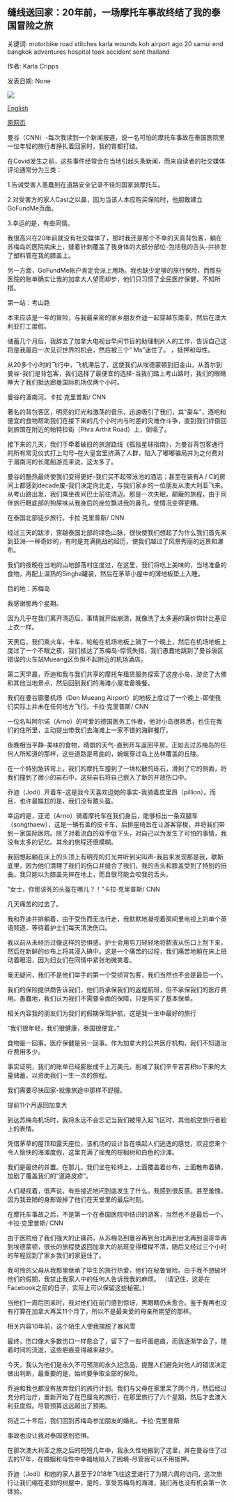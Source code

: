 ## 缝线送回家：20年前，一场摩托车事故终结了我的泰国冒险之旅

关键词: motorbike road stitches karla wounds koh airport ago 20 samui end bangkok adventures hospital took accident sent thailand

作者: Karla Cripps

发表日期: None

![](https://cdn.cnn.com/cnnnext/dam/assets/200501142337-8-karla-cripps-thailand-super-tease.jpg)

[English](Sent%20home%20in%20stitches%3A%2020%20years%20ago%2C%20a%20motorbike%20accident%20put%20an%20end%20to%20my%20Thailand%20adventures.md)

[原网页](https://edition.cnn.com/travel/article/trip-that-changed-my-life-thailand-motorbike-accident/index.html)

曼谷（CNN）-每次我读到一个新闻报道，说一名可怕的摩托车事故在泰国医院里一位年轻的旅行者挣扎着回家时，我的胃都打结。

在Covid发生之前，这些事件经常会在当地引起头条新闻，而来自读者的社交媒体评论通常分为三类：

1.告诫受害人愚蠢到在道路安全记录不佳的国家骑摩托车。

2.对受害方的家人Cast之以鼻，因为当该人本应购买保险时，他胆敢建立GoFundMe页面。

3.幸运的是，有些同情。

我很高兴在20年前就没有社交媒体了，那时我还是那个不幸的天真背包客，躺在苏梅岛的医院病床上，缝着针刺覆盖了我身体的大部分部位-包括我的舌头-并排泄了塑料管在我的膝盖上。

另一方面，GoFundMe帐户肯定会派上用场。我也缺少足够的旅行保险，而那些医院的账单确实让我的加拿大人望而却步，他们只习惯了全民医疗保健，不知所措。

第一站：考山路

本来应该是一年的冒险，与我最亲密的家乡朋友乔迪一起穿越东南亚，然后在澳大利亚打工度假。

储蓄几个月后，我辞去了加拿大电视台早间节目的助理制片人的工作，告诉自己这将是我最后一次见识世界的机会，然后被三个“ Ms”迷住了。 ，抵押和母性。

从20多个小时的飞行中，飞机滞后了，这使我们从埃德蒙顿到旧金山，从首尔到曼谷-我们是背包客，我们选择了最便宜的选择-当我们踏上考山路时，我们的眼睛睁大了我们抵达廊曼国际机场仅两个小时。

曼谷的湄南河。卡拉·克里普斯/ CNN

著名的背包客区，明亮的灯光和激荡的音乐，迅速吸引了我们，其“豪车”，酒吧和便宜的食物帮助我们在接下来的几个小时内与时差的灾难作斗争，直到我们绊倒回到旅馆在附近的帕特拉街（Phra Arthit Road）上，倒塌了。

接下来的几天，我们手牵着破旧的旅游路线《孤独星球指南》，为曼谷背包客通行的所有常见仪式打上勾号–在大皇宫里挤满了人群，陷入了嘟嘟骗局并为之付费对于湄南河的长尾船游览来说，这太多了。

曼谷的酷热最终使我们变得更好-我们买不起带泳池的酒店；甚至在装有A / C的房间上都感到decade废-我们决定向北走，与我们家乡的一位朋友从澳大利亚飞来。从考山路出发，我们乘坐夜间巴士前往清迈。那是一次失眠，颠簸的旅程，由于同伴旅行鞋底部的狗屎味从我身后的座位飘进我的鼻孔，使情况变得更糟。

在泰国北部徒步旅行。卡拉·克里普斯/ CNN

经过三天的跋涉，穿越泰国北部的绿色山脉，很快使我们想起了为什么我们首先来到亚洲-一种奇妙的，有时是充满挑战的经历，使我们越过了风景秀丽的远景和瀑布。

我们的夜晚在当地的山地部落村庄度过，在这里，我们将吃上美味的，当地准备的食物，再配上温热的Singha罐装，然后在茅草小屋中的薄地板垫上入睡。

目的地：苏梅岛

我感谢那两个星期。

因为几乎在我们离开清迈后，事情就开始崩溃，就像洗了太多遍的廉价钩针比基尼上衣一样。

天黑后，我们乘火车，卡车，轮船在机场地板上骑了一个晚上，然后在机场地板上度过了一个不眠之夜，我们抵达了苏梅岛-惊慌失措，我们愚蠢地跳到了曼谷唐区错误的火车站Mueang区负担不起附近的机场酒店。

第二天早晨，乔迪和我与我们共享的摩托车租赁服务探索了这座小岛，游览了大佛和其他当地景点，然后回到我们的海滩小屋准备晚餐。

我们在曼谷廊曼机场（Don Mueang Airport）的地板上度过了一个晚上-即使我们实际上并未在任何地方飞行。卡拉·克里普斯/ CNN

一位名叫阿尔诺（Arno）的可爱的德国医务工作者，他对小岛很熟悉，也住在我们的住所里，主动提出带我们去海滩上一家不错的海鲜餐厅。

夜晚相当平静-美味的食物，晴朗的天气-直到开车返回平房。正如去过苏梅岛的任何人所知道的那样，这些道路是弯曲的，蜿蜒穿过岛上丛林覆盖的丘陵。

在一个特别急转弯上，我们的摩托车撞到了一块松散的砾石，滑到了它的侧面，将我们撞到了微小的岩石中，这些岩石将自己嵌入了新的开放伤口中。

乔迪（Jodi）开着车-这是我今天喜欢逗她的事实-我骑着皮里昂（pillion）。而且，也许最尴尬的是，我们没有戴头盔。

幸运的是，亚诺（Arno）骑着摩托车在我们身后，能够标出一条双腿车（songthaew），这是一辆有盖的皮卡车，后排座椅旨在让游客穿梭，并将我们带到一家国际医院。除了对着流血的双手低下头，对自己以为发生了可怕的事情，我没有太多的记忆。其余的旅程还很模糊。

我回想起躺在床上的头顶上有明亮的灯光并听到尖叫声-我后来发现那是我，歇斯底里，因为他们清理了我们的伤口并缝合了我们，我的舌头和膝盖受到了特别的扭曲。我只能以为膝盖先摔在地上，而且很可能会咬我的舌头。

“女士，你那该死的头盔在哪儿？！”卡拉·克里普斯/ CNN

几天痛苦的过去了。

我和乔迪并排躺着，由于受伤而无法行走，我默默地凝视着房间里电视上的单个英语频道，等待着护士们每天清洗伤口。

我以前从未经历过像这样的恐惧感。护士会用剪刀轻轻地将脓液从伤口上刮下来，然后在新鲜的纱布上将其浸入碘中。这是一个痛苦的过程，我们痛苦地躺在床上扭动着眼泪，因为妇女们在同情中紧张地微笑着。

毫无疑问，我们不是他们举手的第一个受损背包客，我们当然也不会是最后一个。

我们的保险提供商告诉我们，他们将承保我们的返程航班，但不承保我们的医疗费用。愚蠢地，我们认为我们不需要全面的保障，只是购买了基本保单。

相关内容我的朋友们为我们的假期保驾护航，这是我一生中最好的旅行

“我们很年轻，我们很健康，泰国很便宜。”

食物是一回事。医疗保健是另一回事。作为加拿大的公共医疗机构，我们不知道治疗费用多少。

事实证明，我们的账单已经膨胀成千上万美元，削减了我们辛辛苦苦积to下来的大量储蓄，以资助我们一生一次的旅程。

我们需要尽快回家-就像旅途中那样不舒服。

提前11个月返回加拿大

到达苏梅岛机场时，我将永远不会忘记当我们被带入起飞区时，其他航空旅行者脸上的表情。

凭借茅草的屋顶和露天座位，该机场的设计旨在唤起人们逃逸的感觉，欢迎您来个令人愉快的海滩度假，这里充满了摇曳的棕榈树和白色的沙滩。

我们是最终的并置。在那儿，我们坐在轮椅上，上面覆盖着纱布，上面散布着碘，加剧了覆盖我们的“道路皮疹”。

人们凝视着，低声说，有些接近地问到底发生了什么。我感到很反感。甚至羞愧，因为我丑陋的身影毁掉了他们在天堂里的最后时刻。

在摩托车事故之后，不是第一个在泰国医院中结识的游客，当然也不是最后一个。卡拉·克里普斯/ CNN

由于医院给了我们强大的止痛药，从苏梅岛到曼谷再到台北再到台北再到温哥华再到埃德蒙顿，很长的旅程使返回加拿大的航班变得模糊不清，随后又经过三个小时的车程回到了家乡我们的家庭住了。

我可怜的父母从我那里继承了毕生的旅行热爱，他们在秘鲁冒险。由于我不想破坏他们的假期，我禁止我家人中的任何人告诉我我的麻烦。 （请记住，这是在Facebook之前的日子，实际上可以保留这些秘密。）

当他们一周后回来时，我对他们在前门感到惊讶，黑眼睛仍未愈合。鉴于我再也没有打算在加拿大再呆11个月了，所以不是最亲爱的母亲所期望的那样。

相关内容10年前，这个陌生人使我摆脱了暴风雪

最终，伤口像大多数伤口一样愈合了，留下了一些坏蛋疤痕，而我逐渐学会了，随着时间的流逝，这些疤痕变得越来越少。

今天，我认为他们是永久不可预测的永久纪念品，提醒人们避免对他人的错误决定做出判断，最重要的是，始终要争取全部的保险。

乔迪和我也都没有放弃我们的旅行计划。我们与父母在家里呆了两个月，然后经过充分的治疗，重新开始了在巴厘岛的旅行，在那里旅行了六个星期，然后才去澳大利亚度假。尽管预算远远超出了预期。

将近二十年后，我们回到苏梅岛参加朋友的婚礼。卡拉·克里普斯

事故也没让我对泰国感到恐惧。

在那次澳大利亚之旅之后的短短几年中，我永久性地搬到了这里，并在曼谷住了过去的17年，在婚姻和母性中幸福地陷入了困境-尽管我可以不用抵押。

乔迪（Jodi）和她的家人甚至于2018年飞往这里进行了为期六周的访问，这次旅行让我们缩在老挝的树屋中，是的，享受苏梅岛的海滩，我们再也没有机会第一次体验。